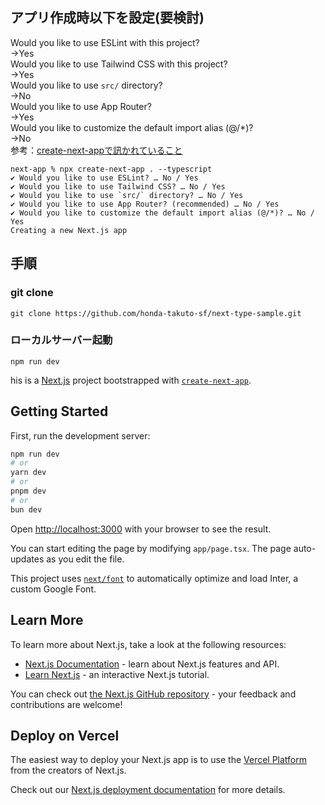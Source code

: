 ## アプリ作成時以下を設定(要検討)
Would you like to use ESLint with this project?<br>
→Yes<br>
Would you like to use Tailwind CSS with this project?<br>
→Yes<br>
Would you like to use `src/` directory?<br>
→No<br>
Would you like to use App Router?<br>
→Yes<br>
Would you like to customize the default import alias (@/*)?<br>
→No<br>
参考：[create-next-appで訊かれていること](https://zenn.dev/ikkik/articles/51d97ff70bd0da#%E2%9C%94-would-you-like-to-customize-the-default-import-alias%3F)
```
next-app % npx create-next-app . --typescript
✔ Would you like to use ESLint? … No / Yes
✔ Would you like to use Tailwind CSS? … No / Yes
✔ Would you like to use `src/` directory? … No / Yes
✔ Would you like to use App Router? (recommended) … No / Yes
✔ Would you like to customize the default import alias (@/*)? … No / Yes
Creating a new Next.js app
```
## 手順

### git clone
```
git clone https://github.com/honda-takuto-sf/next-type-sample.git
```

### ローカルサーバー起動
```
npm run dev
```
his is a [Next.js](https://nextjs.org/) project bootstrapped with [`create-next-app`](https://github.com/vercel/next.js/tree/canary/packages/create-next-app).

## Getting Started

First, run the development server:

```bash
npm run dev
# or
yarn dev
# or
pnpm dev
# or
bun dev
```

Open [http://localhost:3000](http://localhost:3000) with your browser to see the result.

You can start editing the page by modifying `app/page.tsx`. The page auto-updates as you edit the file.

This project uses [`next/font`](https://nextjs.org/docs/basic-features/font-optimization) to automatically optimize and load Inter, a custom Google Font.

## Learn More

To learn more about Next.js, take a look at the following resources:

- [Next.js Documentation](https://nextjs.org/docs) - learn about Next.js features and API.
- [Learn Next.js](https://nextjs.org/learn) - an interactive Next.js tutorial.

You can check out [the Next.js GitHub repository](https://github.com/vercel/next.js/) - your feedback and contributions are welcome!

## Deploy on Vercel

The easiest way to deploy your Next.js app is to use the [Vercel Platform](https://vercel.com/new?utm_medium=default-template&filter=next.js&utm_source=create-next-app&utm_campaign=create-next-app-readme) from the creators of Next.js.

Check out our [Next.js deployment documentation](https://nextjs.org/docs/deployment) for more details.
